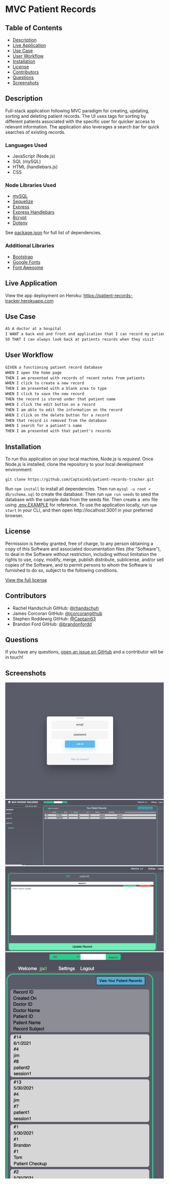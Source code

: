 # MVC Patient Records 

## Table of Contents
* [Description](#description)
* [Live Application](#live-application)
* [Use Case](#use-case)
* [User Workflow](#user-workflow)
* [Installation](#installation)
* [License](#license)
* [Contributors](#contributors)
* [Questions](#questions)
* [Screenshots](#screenshots)

## Description
Full-stack application following MVC paradigm for creating, updating, sorting and deleting patient records. The UI uses tags for sorting by different patients associated with the specific user for quicker access to relevant information. The application also leverages a search bar for quick searches of existing records.

### Languages Used
- JavaScript (Node.js)
- SQL (mySQL)
- HTML (handlebars.js)
- CSS

### Node Libraries Used
- [mySQL](https://www.npmjs.com/package/mysql)
- [Sequelize](https://www.npmjs.com/package/sequelize)
- [Express](https://www.npmjs.com/package/express)
- [Express Handlebars](https://www.npmjs.com/package/express-handlebars)
- [Bcrypt](https://www.npmjs.com/package/bcrypt)
- [Dotenv](https://www.npmjs.com/package/dotenv)

See [package.json](./package.json) for full list of dependencies.

### Additional Libraries
- [Bootstrap](https://getbootstrap.com/)
- [Google Fonts](https://fonts.google.com/)
- [Font Awesome](https://fontawesome.com/)

## Live Application
View the app deployment on Heroku: https://patient-records-tracker.herokuapp.com

## Use Case
```md
AS A doctor at a hospital
I WANT a back end and front end application that I can record my patient records
SO THAT I can always look back at patients records when they visit
```

## User Workflow
```md
GIVEN a functioning patient record database
WHEN I open the home page
THEN I am presented with records of recent notes from patients
WHEN I click to create a new record
THEN I am presented with a blank area to type
WHEN I click to save the new record
THEN the record is stored under that patient name
WHEN I click the edit button on a record
THEN I am able to edit the information on the record
WHEN I click on the delete button for a record
THEN that record is removed from the database
WHEN I search for a patient's name
THEN I am presented with that patient's records
```
## Installation
To run this application on your local machine, Node.js is _required_. Once Node.js is installed, clone the repository to your local development environment:
```
git clone https://github.com/Captain63/patient-records-tracker.git
```

Run ```npm install``` to install all dependencies. Then run ```mysql -u root < db/schema.sql``` to create the database. Then run ```npm run seeds``` to seed the database with the sample data from the seeds file. Then create a .env file using [.env.EXAMPLE](./.env.EXAMPLE) for reference. To use the application locally, run ```npm start``` in your CLI, and then open http://localhost:3001 in your preferred browser.

## License
Permission is hereby granted, free of charge, to any person obtaining a copy of this Software and associated documentation files (the "Software"), to deal in the Software without  restriction, including without limitation the rights to use, copy, modify, merge, publish distribute, sublicense, and/or sell copies of the Software, and to permit persons to whom the Software is furnished to do so, subject to the following conditions.

[View the full license](./LICENSE)

## Contributors
- Rachel Handschuh GitHub: [@rhandschuh](https://github.com/rhandschuh)
- James Corcoran GitHub: [@jcorcorangithub](https://github.com/jcorcorangithub)
- Stephen Roddewig GitHub: [@Captain63](https://github.com/Captain63)
- Brandon Ford GitHub: [@brandonfordd](https://github.com/brandonfordd)


## Questions
If you have any questions, [open an issue on GitHub](https://github.com/Captain63/patient-records-tracker/issues) and a contributor will be in touch!

## Screenshots
![alt text](screenshots/screenshot1.png)
![alt text](screenshots/screenshot2.png)
![alt text](screenshots/screenshot3.png)
![alt text](screenshots/screenshot4.png)
